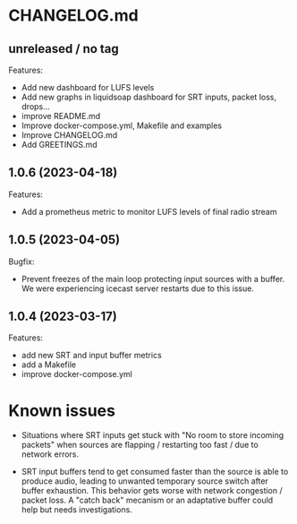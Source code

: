 # CHANGELOG.md

## unreleased / no tag

Features:

- Add new dashboard for LUFS levels
- Add new graphs in liquidsoap dashboard for SRT inputs, packet loss, drops...
- improve README.md
- Improve docker-compose.yml, Makefile and examples
- Improve CHANGELOG.md
- Add GREETINGS.md

## 1.0.6 (2023-04-18)

Features:

- Add a prometheus metric to monitor LUFS levels of final radio stream

## 1.0.5 (2023-04-05)

Bugfix:

- Prevent freezes of the main loop protecting input sources with a buffer.
  We were experiencing icecast server restarts due to this issue.

## 1.0.4 (2023-03-17)

Features:

- add new SRT and input buffer metrics
- add a Makefile
- improve docker-compose.yml

# Known issues

- Situations where SRT inputs get stuck with "No room to store incoming packets"
  when sources are flapping / restarting too fast / due to network errors.

- SRT input buffers tend to get consumed faster than the source is able to
  produce audio, leading to unwanted temporary source switch after buffer
  exhaustion. This behavior gets worse with network congestion / packet loss. A
  "catch back" mecanism or an adaptative buffer could help but needs
  investigations.
